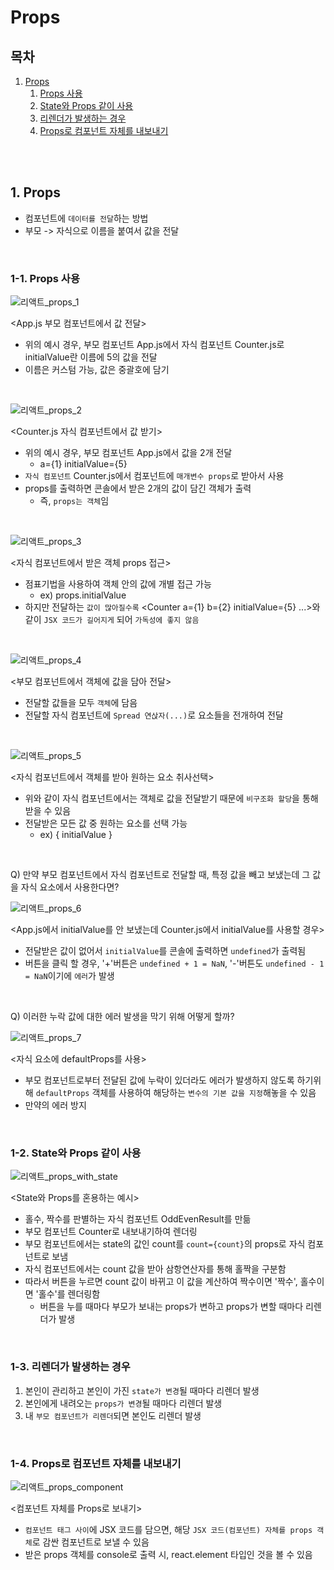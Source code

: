 # Props

## 목차

1. [Props](#1-props)
    1. [Props 사용](#1-1-props-사용)
    2. [State와 Props 같이 사용](#1-2-state와-props-같이-사용)
    3. [리렌더가 발생하는 경우](#1-3-리렌더가-발생하는-경우)
    4. [Props로 컴포넌트 자체를 내보내기](#1-4-props로-컴포넌트-자체를-내보내기)

<br>
<br>

## 1. Props

-   컴포넌트에 `데이터를 전달`하는 방법
-   부모 -> 자식으로 이름을 붙여서 값을 전달

<br>

### 1-1. Props 사용

![리액트_props_1](../assets/img/React_props_1.png)

<App.js 부모 컴포넌트에서 값 전달>

-   위의 예시 경우, 부모 컴포넌트 App.js에서 자식 컴포넌트 Counter.js로 initialValue란 이름에 5의 값을 전달
-   이름은 커스텀 가능, 값은 중괄호에 담기

<br>

![리액트_props_2](../assets/img/React_props_2.png)

<Counter.js 자식 컴포넌트에서 값 받기>

-   위의 예시 경우, 부모 컴포넌트 App.js에서 값을 2개 전달
    -   a={1} initialValue={5}
-   `자식 컴포넌트` Counter.js에서 컴포넌트에 `매개변수 props`로 받아서 사용
-   props를 출력하면 콘솔에서 받은 2개의 값이 담긴 객체가 출력
    -   즉, `props는 객체`임

<br>

![리액트_props_3](../assets/img/React_props_3.png)

<자식 컴포넌트에서 받은 객체 props 접근>

-   점표기법을 사용하여 객체 안의 값에 개별 접근 가능
    -   ex) props.initialValue
-   하지만 전달하는 `값이 많아질수록` <Counter a={1} b={2} initialValue={5} ...>와 같이 `JSX 코드가 길어지게` 되어 `가독성에 좋지 않음`

<br>

![리액트_props_4](../assets/img/React_props_4.png)

<부모 컴포넌트에서 객체에 값을 담아 전달>

-   전달할 값들을 모두 `객체`에 담음
-   전달할 자식 컴포넌트에 `Spread 연삱자(...)`로 요소들을 전개하여 전달

<br>

![리액트_props_5](../assets/img/React_props_5.png)

<자식 컴포넌트에서 객체를 받아 원하는 요소 취사선택>

-   위와 같이 자식 컴포넌트에서는 객체로 값을 전달받기 때문에 `비구조화 할당`을 통해 받을 수 있음
-   전달받은 모든 값 중 원하는 요소를 선택 가능
    -   ex) { initialValue }

<br>

Q) 만약 부모 컴포넌트에서 자식 컴포넌트로 전달할 때, 특정 값을 빼고 보냈는데 그 값을 자식 요소에서 사용한다면?

![리액트_props_6](../assets/img/React_props_6.png)

<App.js에서 initialValue를 안 보냈는데 Counter.js에서 initialValue를 사용할 경우>

-   전달받은 값이 없어서 `initialValue`를 콘솔에 출력하면 `undefined`가 출력됨
-   버튼을 클릭 할 경우, '+'버튼은 `undefined + 1 = NaN`, '-'버튼도 `undefined - 1 = NaN`이기에 `에러`가 발생

<br>

Q) 이러한 누락 값에 대한 에러 발생을 막기 위해 어떻게 할까?

![리액트_props_7](../assets/img/React_props_7.png)

<자식 요소에 defaultProps를 사용>

-   부모 컴포넌트로부터 전달된 값에 누락이 있더라도 에러가 발생하지 않도록 하기위해 `defaultProps` 객체를 사용하여 해당하는 `변수의 기본 값을 지정`해놓을 수 있음
-   만약의 에러 방지

<br>

### 1-2. State와 Props 같이 사용

![리액트_props_with_state](../assets/img/React_props_with_state.png)

<State와 Props를 혼용하는 예시>

-   홀수, 짝수를 판별하는 자식 컴포넌트 OddEvenResult를 만듦
-   부모 컴포넌트 Counter로 내보내기하여 렌더링
-   부모 컴포넌트에서는 state의 값인 count를 `count={count}`의 props로 자식 컴포넌트로 보냄
-   자식 컴포넌트에서는 count 값을 받아 삼항연산자를 통해 홀짝을 구분함
-   따라서 버튼을 누르면 count 값이 바뀌고 이 값을 계산하여 짝수이면 '짝수', 홀수이면 '홀수'를 렌더링함
    -   버튼을 누를 때마다 부모가 보내는 props가 변하고 props가 변할 때마다 리렌더가 발생

<br>

### 1-3. 리렌더가 발생하는 경우

1. 본인이 관리하고 본인이 가진 `state가 변경`될 때마다 리렌더 발생
2. 본인에게 내려오는 `props가 변경`될 때마다 리렌더 발생
3. 내 `부모 컴포넌트가 리렌더`되면 본인도 리렌더 발생

<br>

### 1-4. Props로 컴포넌트 자체를 내보내기

![리액트_props_component](../assets/img/React_props_component.png)

<컴포넌트 자체를 Props로 보내기>

-   `컴포넌트 태그 사이`에 JSX 코드를 담으면, 해당 `JSX 코드(컴포넌트) 자체를 props 객체`로 감싼 컴포넌트로 보낼 수 있음
-   받은 props 객체를 console로 출력 시, react.element 타입인 것을 볼 수 있음
